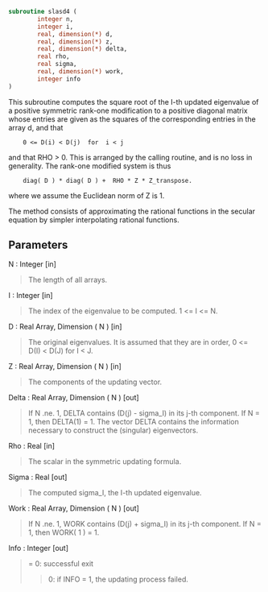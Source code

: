 ```fortran
subroutine slasd4 (
		integer n,
		integer i,
		real, dimension(*) d,
		real, dimension(*) z,
		real, dimension(*) delta,
		real rho,
		real sigma,
		real, dimension(*) work,
		integer info
)
```

 This subroutine computes the square root of the I-th updated
 eigenvalue of a positive symmetric rank-one modification to
 a positive diagonal matrix whose entries are given as the squares
 of the corresponding entries in the array d, and that

        0 <= D(i) < D(j)  for  i < j

 and that RHO > 0. This is arranged by the calling routine, and is
 no loss in generality.  The rank-one modified system is thus

        diag( D ) * diag( D ) +  RHO * Z * Z_transpose.

 where we assume the Euclidean norm of Z is 1.

 The method consists of approximating the rational functions in the
 secular equation by simpler interpolating rational functions.

## Parameters
N : Integer [in]
> The length of all arrays.

I : Integer [in]
> The index of the eigenvalue to be computed.  1 <= I <= N.

D : Real Array, Dimension ( N ) [in]
> The original eigenvalues.  It is assumed that they are in
> order, 0 <= D(I) < D(J)  for I < J.

Z : Real Array, Dimension ( N ) [in]
> The components of the updating vector.

Delta : Real Array, Dimension ( N ) [out]
> If N .ne. 1, DELTA contains (D(j) - sigma_I) in its  j-th
> component.  If N = 1, then DELTA(1) = 1.  The vector DELTA
> contains the information necessary to construct the
> (singular) eigenvectors.

Rho : Real [in]
> The scalar in the symmetric updating formula.

Sigma : Real [out]
> The computed sigma_I, the I-th updated eigenvalue.

Work : Real Array, Dimension ( N ) [out]
> If N .ne. 1, WORK contains (D(j) + sigma_I) in its  j-th
> component.  If N = 1, then WORK( 1 ) = 1.

Info : Integer [out]
> = 0:  successful exit
> > 0:  if INFO = 1, the updating process failed.

